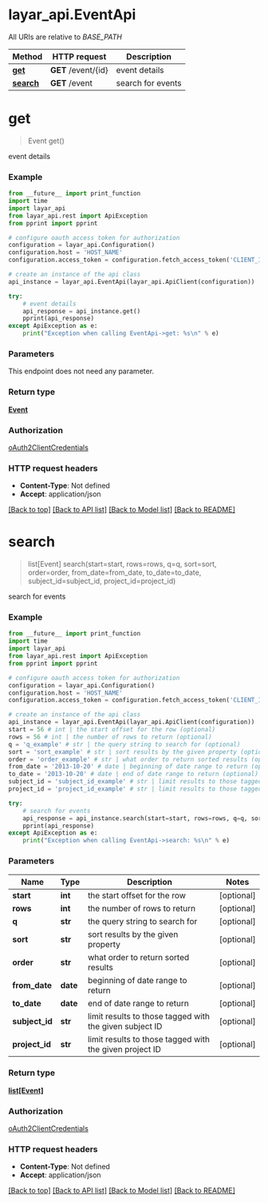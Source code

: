 # layar_api.EventApi

All URIs are relative to *BASE_PATH*

Method | HTTP request | Description
------------- | ------------- | -------------
[**get**](EventApi.md#get) | **GET** /event/{id} | event details
[**search**](EventApi.md#search) | **GET** /event | search for events

# **get**
> Event get()

event details

### Example
```python
from __future__ import print_function
import time
import layar_api
from layar_api.rest import ApiException
from pprint import pprint

# configure oauth access token for authorization
configuration = layar_api.Configuration()
configuration.host = 'HOST_NAME'
configuration.access_token = configuration.fetch_access_token('CLIENT_ID', 'CLIENT_SECRET')

# create an instance of the api class
api_instance = layar_api.EventApi(layar_api.ApiClient(configuration))

try:
    # event details
    api_response = api_instance.get()
    pprint(api_response)
except ApiException as e:
    print("Exception when calling EventApi->get: %s\n" % e)
```

### Parameters
This endpoint does not need any parameter.

### Return type

[**Event**](Event.md)

### Authorization

[oAuth2ClientCredentials](../README.md#oAuth2ClientCredentials)

### HTTP request headers

 - **Content-Type**: Not defined
 - **Accept**: application/json

[[Back to top]](#) [[Back to API list]](../README.md#documentation-for-api-endpoints) [[Back to Model list]](../README.md#documentation-for-models) [[Back to README]](../README.md)

# **search**
> list[Event] search(start=start, rows=rows, q=q, sort=sort, order=order, from_date=from_date, to_date=to_date, subject_id=subject_id, project_id=project_id)

search for events

### Example
```python
from __future__ import print_function
import time
import layar_api
from layar_api.rest import ApiException
from pprint import pprint

# configure oauth access token for authorization
configuration = layar_api.Configuration()
configuration.host = 'HOST_NAME'
configuration.access_token = configuration.fetch_access_token('CLIENT_ID', 'CLIENT_SECRET')

# create an instance of the api class
api_instance = layar_api.EventApi(layar_api.ApiClient(configuration))
start = 56 # int | the start offset for the row (optional)
rows = 56 # int | the number of rows to return (optional)
q = 'q_example' # str | the query string to search for (optional)
sort = 'sort_example' # str | sort results by the given property (optional)
order = 'order_example' # str | what order to return sorted results (optional)
from_date = '2013-10-20' # date | beginning of date range to return (optional)
to_date = '2013-10-20' # date | end of date range to return (optional)
subject_id = 'subject_id_example' # str | limit results to those tagged with the given subject ID (optional)
project_id = 'project_id_example' # str | limit results to those tagged with the given project ID (optional)

try:
    # search for events
    api_response = api_instance.search(start=start, rows=rows, q=q, sort=sort, order=order, from_date=from_date, to_date=to_date, subject_id=subject_id, project_id=project_id)
    pprint(api_response)
except ApiException as e:
    print("Exception when calling EventApi->search: %s\n" % e)
```

### Parameters

Name | Type | Description  | Notes
------------- | ------------- | ------------- | -------------
 **start** | **int**| the start offset for the row | [optional] 
 **rows** | **int**| the number of rows to return | [optional] 
 **q** | **str**| the query string to search for | [optional] 
 **sort** | **str**| sort results by the given property | [optional] 
 **order** | **str**| what order to return sorted results | [optional] 
 **from_date** | **date**| beginning of date range to return | [optional] 
 **to_date** | **date**| end of date range to return | [optional] 
 **subject_id** | **str**| limit results to those tagged with the given subject ID | [optional] 
 **project_id** | **str**| limit results to those tagged with the given project ID | [optional] 

### Return type

[**list[Event]**](Event.md)

### Authorization

[oAuth2ClientCredentials](../README.md#oAuth2ClientCredentials)

### HTTP request headers

 - **Content-Type**: Not defined
 - **Accept**: application/json

[[Back to top]](#) [[Back to API list]](../README.md#documentation-for-api-endpoints) [[Back to Model list]](../README.md#documentation-for-models) [[Back to README]](../README.md)

